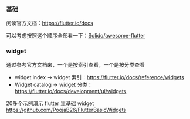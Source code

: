 ### 基础

阅读官方文档：https://flutter.io/docs

可以考虑按照这个顺序全部看一下：[Solido/awesome-flutter](https://github.com/Solido/awesome-flutter)

### widget

通过参考官方文档来，一个是按索引查看，一个是按分类查看

* widget index -> widget 索引：https://flutter.io/docs/reference/widgets
* Widget catalog -> widget 分类：https://flutter.io/docs/development/ui/widgets

20多个示例演示 flutter 里基础 widget
https://github.com/PoojaB26/FlutterBasicWidgets